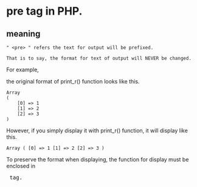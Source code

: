 # pre tag in PHP.
## meaning

    " <pre> " refers the text for output will be prefixed.
    
    That is to say, the format for text of output will NEVER be changed.
    
For example,

the original format of print_r() function looks like this.
    
    Array
    (
        [0] => 1
        [1] => 2
        [2] => 3
    )
    
 However, if you simply display it with print_r() function, it will display like this.
    
    Array ( [0] => 1 [1] => 2 [2] => 3 )
    
 To preserve the format when displaying, the function for display must be enclosed in <pre> tag.
 
    
    
    

